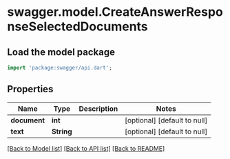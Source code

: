 # swagger.model.CreateAnswerResponseSelectedDocuments

## Load the model package
```dart
import 'package:swagger/api.dart';
```

## Properties
Name | Type | Description | Notes
------------ | ------------- | ------------- | -------------
**document** | **int** |  | [optional] [default to null]
**text** | **String** |  | [optional] [default to null]

[[Back to Model list]](../README.md#documentation-for-models) [[Back to API list]](../README.md#documentation-for-api-endpoints) [[Back to README]](../README.md)

